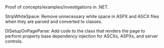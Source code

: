 Proof of concepts/examples/investigations in .NET.

StripWhiteSpace: Remove unnecessary white space in ASPX and ASCX files when they are parsed and converted to classes.

DISetupOnPageParse: Add code to the class that renders the page to perform property base dependency injection for ASCXs, ASPXs, and server controls.